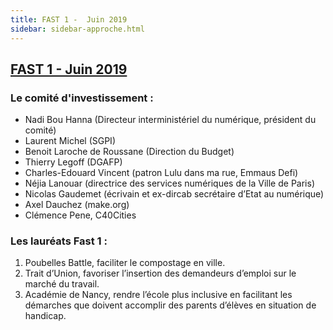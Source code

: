 ```yaml
---
title: FAST 1 -  Juin 2019
sidebar: sidebar-approche.html
---
```


## [FAST 1 - Juin 2019](https://blog.beta.gouv.fr/dinsic/2019/04/19/fonds-dacceleration-des-startups-detat-faq/)

### **Le comité d'investissement :** ###
- Nadi Bou Hanna (Directeur interministériel du numérique, président du comité)
- Laurent Michel (SGPI)
- Benoit Laroche de Roussane (Direction du Budget)
- Thierry Legoff (DGAFP)
- Charles-Edouard Vincent (patron Lulu dans ma rue, Emmaus Defi)
- Néjia Lanouar (directrice des services numériques de la Ville de Paris)
- Nicolas Gaudemet (écrivain et ex-dircab secrétaire d’Etat au numérique)
- Axel Dauchez (make.org)
- Clémence Pene, C40Cities

### **Les lauréats Fast 1 :** ###
1. Poubelles Battle, faciliter le compostage en ville.
2. Trait d’Union, favoriser l’insertion des demandeurs d’emploi sur le marché du travail.
3. Académie de Nancy, rendre l’école plus inclusive en facilitant les démarches que doivent accomplir des parents d’élèves en situation de handicap.
